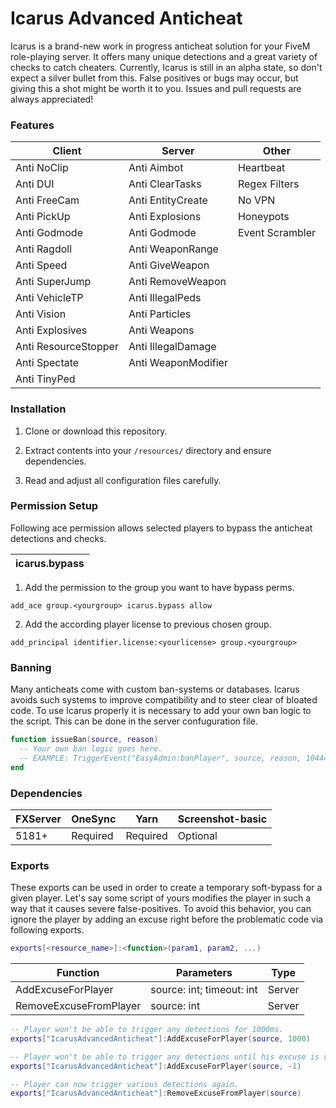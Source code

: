 # Icarus Advanced Anticheat
Icarus is a brand-new work in progress anticheat solution for your FiveM role-playing server. It offers many unique detections and a great variety of checks to catch cheaters. Currently, Icarus is still in an alpha state, so don't expect a silver bullet from this. False positives or bugs may occur, but giving this a shot might be worth it to you. Issues and pull requests are always appreciated!

### Features
| Client | Server | Other |
|--------|--------|---------|
| Anti NoClip | Anti Aimbot | Heartbeat |
| Anti DUI | Anti ClearTasks | Regex Filters |
| Anti FreeCam | Anti EntityCreate | No VPN |
| Anti PickUp | Anti Explosions | Honeypots |
| Anti Godmode | Anti Godmode | Event Scrambler |
| Anti Ragdoll | Anti WeaponRange |  |
| Anti Speed | Anti GiveWeapon |  |
| Anti SuperJump | Anti RemoveWeapon |  |
| Anti VehicleTP | Anti IllegalPeds |  |
| Anti Vision | Anti Particles |  |
| Anti Explosives | Anti Weapons |  |
| Anti ResourceStopper | Anti IllegalDamage |  |
| Anti Spectate | Anti WeaponModifier |  |
| Anti TinyPed |  |  |

### Installation
1. Clone or download this repository.

2. Extract contents into your `/resources/` directory and ensure dependencies.

3. Read and adjust all configuration files carefully. 

### Permission Setup
Following ace permission allows selected players to bypass the anticheat detections and checks.

| icarus.bypass |
|---------------|

1. Add the permission to the group you want to have bypass perms.

``` add_ace group.<yourgroup> icarus.bypass allow  ```

2. Add the according player license to previous chosen group.

``` add_principal identifier.license:<yourlicense> group.<yourgroup>  ```

### Banning
Many anticheats come with custom ban-systems or databases. Icarus avoids such systems to improve compatibility and to steer clear of bloated code. To use Icarus properly it is necessary to add your own ban logic to the script. This can be done in the server confuguration file.

```lua 
function issueBan(source, reason)
  -- Your own ban logic goes here.
  -- EXAMPLE: TriggerEvent("EasyAdmin:banPlayer", source, reason, 1044463300)
end
```

### Dependencies
| FXServer | OneSync | Yarn | Screenshot-basic |
|---------|----------|------|------------------|
| 5181+ | Required | Required | Optional |

### Exports
These exports can be used in order to create a temporary soft-bypass for a given player. Let's say some script of yours modifies the player in such a way that it causes severe false-positives. To avoid this behavior, you can ignore the player by adding an excuse right before the problematic code via following exports.
```lua 
exports[<resource_name>]:<function>(param1, param2, ...)
```
| Function | Parameters | Type |
|---------|----------|------------------|
| AddExcuseForPlayer | source: int; timeout: int | Server |
| RemoveExcuseFromPlayer | source: int | Server |
```lua
-- Player won't be able to trigger any detections for 1000ms.
exports["IcarusAdvancedAnticheat"]:AddExcuseForPlayer(source, 1000)

-- Player won't be able to trigger any detections until his excuse is removed.
exports["IcarusAdvancedAnticheat"]:AddExcuseForPlayer(source, -1)

-- Player can now trigger various detections again.
exports["IcarusAdvancedAnticheat"]:RemoveExcuseFromPlayer(source)
```
